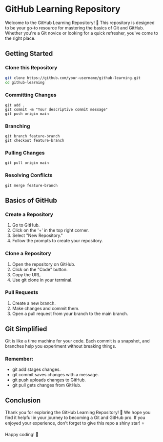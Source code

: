 # GitHub Learning Repository

Welcome to the GitHub Learning Repository! 🚀 This repository is designed to be your go-to resource for mastering the basics of Git and GitHub. Whether you're a Git novice or looking for a quick refresher, you've come to the right place.

## Getting Started

### Clone this Repository
```bash
git clone https://github.com/your-username/github-learning.git
cd github-learning

```
### Committing Changes
```
git add .
git commit -m "Your descriptive commit message"
git push origin main
```
### Branching
```
git branch feature-branch
git checkout feature-branch
```
### Pulling Changes
```
git pull origin main
```
### Resolving Conflicts
```
git merge feature-branch
```

## Basics of GitHub
### Create a Repository
1. Go to GitHub.
2. Click on the '+' in the top right corner.
3. Select "New Repository."
4. Follow the prompts to create your repository.
### Clone a Repository
1. Open the repository on GitHub.
2. Click on the "Code" button.
3. Copy the URL.
4. Use git clone <copied-url> in your terminal.
### Pull Requests
1. Create a new branch.
2. Make changes and commit them.
3. Open a pull request from your branch to the main branch.
## Git Simplified
Git is like a time machine for your code. Each commit is a snapshot, and branches help you experiment without breaking things.

### Remember:

- git add stages changes.
- git commit saves changes with a message.
- git push uploads changes to GitHub.
- git pull gets changes from GitHub.

## Conclusion
Thank you for exploring the GitHub Learning Repository! 🌟 We hope you find it helpful in your journey to becoming a Git and GitHub pro. If you enjoyed your experience, don't forget to give this repo a shiny star! ⭐️

Happy coding! 🚀
